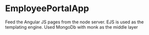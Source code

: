 EmployeePortalApp
=================
Feed the Angular JS pages from the node server.
EJS is used as the templating engine.
Used MongoDb with monk as the middle layer
